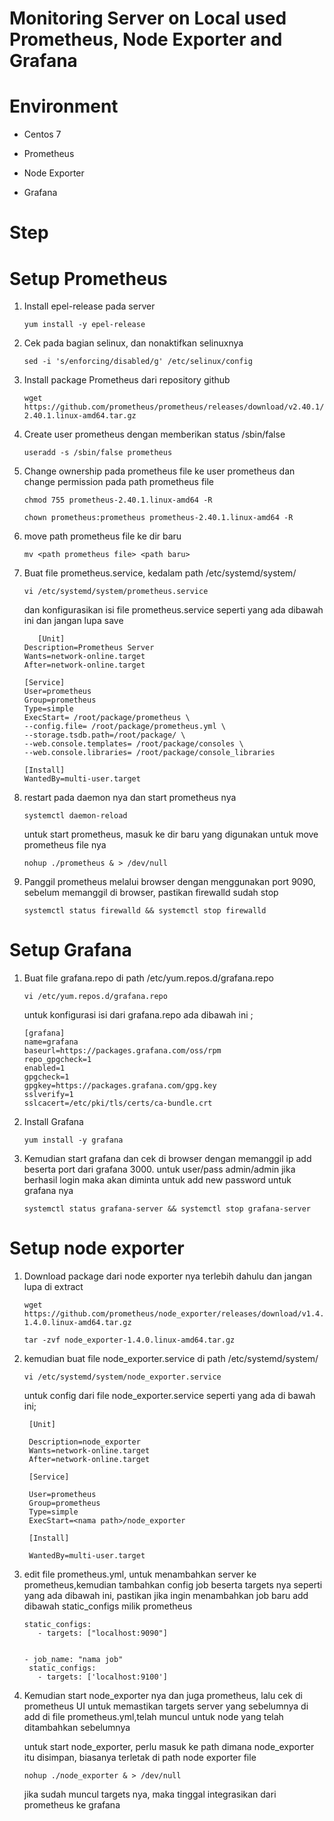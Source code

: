 # Monitoring Server on Local used Prometheus, Node Exporter and Grafana 

# Environment

- Centos 7

- Prometheus

- Node Exporter

- Grafana

# Step

# Setup Prometheus

1. Install epel-release pada server 
   
   ```
   yum install -y epel-release
   ```
2. Cek pada bagian selinux, dan nonaktifkan selinuxnya

   ```
   sed -i 's/enforcing/disabled/g' /etc/selinux/config
   ```
3. Install package Prometheus dari repository github

   ```
   wget https://github.com/prometheus/prometheus/releases/download/v2.40.1/prometheus-2.40.1.linux-amd64.tar.gz
   ```
4. Create user prometheus dengan memberikan status /sbin/false

   ```
   useradd -s /sbin/false prometheus
   ```
5. Change ownership pada prometheus file ke user prometheus dan change permission pada path prometheus file

   ```
   chmod 755 prometheus-2.40.1.linux-amd64 -R
   ```

   ```
   chown prometheus:prometheus prometheus-2.40.1.linux-amd64 -R
   ```
6. move path prometheus file ke dir baru

   ```
   mv <path prometheus file> <path baru>
   ```
7. Buat file prometheus.service, kedalam path /etc/systemd/system/ 

   ```
   vi /etc/systemd/system/prometheus.service
   ```
   dan konfigurasikan isi file prometheus.service seperti yang ada dibawah ini dan jangan lupa save

   ```
      [Unit]
   Description=Prometheus Server
   Wants=network-online.target
   After=network-online.target

   [Service]
   User=prometheus
   Group=prometheus
   Type=simple
   ExecStart= /root/package/prometheus \
   --config.file= /root/package/prometheus.yml \
   --storage.tsdb.path=/root/package/ \
   --web.console.templates= /root/package/consoles \
   --web.console.libraries= /root/package/console_libraries

   [Install]
   WantedBy=multi-user.target
   ```
8. restart pada daemon nya dan start prometheus nya
   
   ```
   systemctl daemon-reload
   ```
   
   untuk start prometheus, masuk ke dir baru yang digunakan untuk move prometheus file nya

   ```
   nohup ./prometheus & > /dev/null
   ```
9. Panggil prometheus melalui browser dengan menggunakan port 9090, sebelum memanggil di browser, pastikan firewalld sudah stop
   
   ```
   systemctl status firewalld && systemctl stop firewalld
   ```

# Setup Grafana

1. Buat file grafana.repo di path /etc/yum.repos.d/grafana.repo

   ```
   vi /etc/yum.repos.d/grafana.repo
   ```
   untuk konfigurasi isi dari grafana.repo ada dibawah ini ;

   ```
   [grafana]
   name=grafana
   baseurl=https://packages.grafana.com/oss/rpm
   repo_gpgcheck=1
   enabled=1
   gpgcheck=1
   gpgkey=https://packages.grafana.com/gpg.key
   sslverify=1
   sslcacert=/etc/pki/tls/certs/ca-bundle.crt 
   ```
2. Install Grafana 
   
   ```
   yum install -y grafana
   ```
3. Kemudian start grafana dan cek di browser dengan memanggil ip add beserta port dari grafana 3000. untuk user/pass admin/admin jika berhasil login maka akan diminta untuk add new password untuk grafana nya

   ```
   systemctl status grafana-server && systemctl stop grafana-server
   ```
# Setup node exporter

1. Download package dari node exporter nya terlebih dahulu dan jangan lupa di extract 
   
   ```
   wget https://github.com/prometheus/node_exporter/releases/download/v1.4.0/node_exporter-1.4.0.linux-amd64.tar.gz
   ```

   ```
   tar -zvf node_exporter-1.4.0.linux-amd64.tar.gz
   ```
2. kemudian buat file node_exporter.service di path /etc/systemd/system/ 
   
   ```
   vi /etc/systemd/system/node_exporter.service
   ```
   untuk config dari file node_exporter.service seperti yang ada di bawah ini;

   ```
    [Unit]

    Description=node_exporter
    Wants=network-online.target
    After=network-online.target

    [Service]

    User=prometheus
    Group=prometheus
    Type=simple
    ExecStart=<nama path>/node_exporter

    [Install]

    WantedBy=multi-user.target
   ```
3. edit file prometheus.yml, untuk menambahkan server ke prometheus,kemudian tambahkan config job beserta targets nya seperti yang ada dibawah ini, pastikan jika ingin menambahkan job baru add dibawah static_configs milik prometheus

   ```
   static_configs:
      - targets: ["localhost:9090"]


   - job_name: "nama job"
    static_configs:
      - targets: ['localhost:9100']
   ```
4. Kemudian start node_exporter nya dan juga prometheus, lalu cek di prometheus UI untuk memastikan targets server yang sebelumnya di add di file prometheus.yml,telah muncul untuk node yang telah ditambahkan sebelumnya
   
   untuk start node_exporter, perlu masuk ke path dimana node_exporter itu disimpan, biasanya terletak di path node exporter file

   ```
   nohup ./node_exporter & > /dev/null
   ```
   jika sudah muncul targets nya, maka tinggal integrasikan dari prometheus ke grafana 



   


